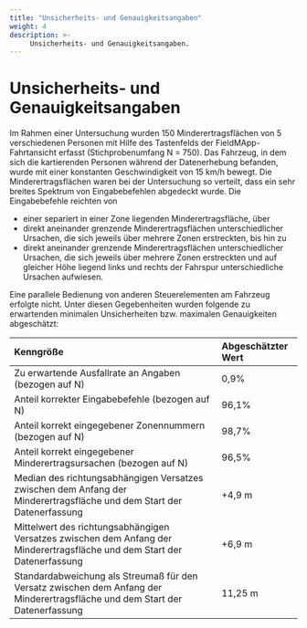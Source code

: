 ```yaml
---
title: "Unsicherheits- und Genauigkeitsangaben"
weight: 4
description: >-
     Unsicherheits- und Genauigkeitsangaben.
---
```

# Unsicherheits- und Genauigkeitsangaben
Im Rahmen einer Untersuchung wurden 150 Minderertragsflächen von 5 verschiedenen Personen mit Hilfe des Tastenfelds der FieldMApp-Fahrtansicht erfasst (Stichprobenumfang N = 750). Das Fahrzeug, in dem sich die kartierenden Personen während der Datenerhebung befanden, wurde mit einer konstanten Geschwindigkeit von 15 km/h bewegt. Die Minderertragsflächen waren bei der Untersuchung so verteilt, dass ein sehr breites Spektrum von Eingabebefehlen abgedeckt wurde. Die Eingabebefehle reichten von

- einer separiert in einer Zone liegenden Minderertragsfläche, über
- direkt aneinander grenzende Minderertragsflächen unterschiedlicher Ursachen, die sich jeweils über mehrere Zonen erstreckten, bis hin zu
- direkt aneinander grenzende Minderertragsflächen unterschiedlicher Ursachen, die sich jeweils über mehrere Zonen erstreckten und auf gleicher Höhe liegend links und rechts der Fahrspur unterschiedliche Ursachen aufwiesen.

Eine parallele Bedienung von anderen Steuerelementen am Fahrzeug erfolgte nicht. Unter diesen Gegebenheiten wurden folgende zu erwartenden minimalen Unsicherheiten bzw. maximalen Genauigkeiten abgeschätzt:

| **Kenngröße** | **Abgeschätzter Wert** |
|:--------------|:------------------------|
| Zu erwartende Ausfallrate an Angaben (bezogen auf N) | 0,9% |
| Anteil korrekter Eingabebefehle (bezogen auf N) | 96,1% |
| Anteil korrekt eingegebener Zonennummern (bezogen auf N) | 98,7% |
| Anteil korrekt eingegebener Minderertragsursachen (bezogen auf N) | 96,5% |
| Median des richtungsabhängigen Versatzes zwischen dem Anfang der Minderertragsfläche und dem Start der Datenerfassung | +4,9 m |
| Mittelwert des richtungsabhängigen Versatzes zwischen dem Anfang der Minderertragsfläche und dem Start der Datenerfassung | +6,9 m |
| Standardabweichung als Streumaß für den Versatz zwischen dem Anfang der Minderertragsfläche und dem Start der Datenerfassung | 11,25 m |
